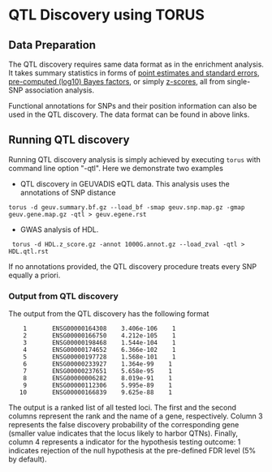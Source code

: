 # QTL Discovery using TORUS



## Data Preparation 

The QTL discovery requires same data format as in the enrichment analysis. It takes summary statistics in forms of [point estimates and standard errors](https://github.com/xqwen/dap/tree/master/tutorial/enrichment/qtl/gtex_liver/#input-data-format), [pre-computed (log10) Bayes factors](https://github.com/xqwen/dap/tree/master/tutorial/enrichment/qtl/geuvadis/#input-data-format), or simply [z-scores](https://github.com/xqwen/dap/tree/master/tutorial/enrichment/gwas#input-data-format), all from single-SNP association analysis. 

Functional annotations for SNPs and their position information can also be used in the QTL discovery. The data format can be found in above links.


## Running QTL discovery

Running QTL discovery analysis is simply achieved by executing ```torus``` with command line option "-qtl". Here we demonstrate two examples

* QTL discovery in GEUVADIS eQTL data. This analysis uses the annotations of SNP distance
```
torus -d geuv.summary.bf.gz --load_bf -smap geuv.snp.map.gz -gmap geuv.gene.map.gz -qtl > geuv.egene.rst
```

* GWAS analysis of HDL.
```
 torus -d HDL.z_score.gz -annot 1000G.annot.gz --load_zval -qtl > HDL.qtl.rst
````

If no annotations provided, the QTL discovery procedure treats every SNP equally a priori.

### Output from QTL discovery

The output from the QTL discovery has the following format

```  
    1       ENSG00000164308    3.406e-106    1
    2       ENSG00000166750    4.212e-105    1
    3       ENSG00000198468    1.544e-104    1
    4       ENSG00000174652    6.366e-102    1
    5       ENSG00000197728    1.568e-101    1
    6       ENSG00000233927    1.364e-99    1
    7       ENSG00000237651    5.658e-95    1
    8       ENSG00000006282    8.019e-91    1
    9       ENSG00000112306    5.995e-89    1
   10       ENSG00000166839    9.625e-88    1

```
The output is a ranked list of all tested loci. The first and the second columns represent the rank and the name of a gene, respectively. Column 3 represents the false discovery probability of the corresponding gene (smaller value indicates that the locus likely to harbor QTNs). Finally, column 4 represents a indicator for the hypothesis testing outcome: 1 indicates rejection of the null hypothesis at the pre-defined FDR level (5% by default).

  


